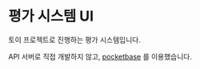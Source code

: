 # 평가 시스템 UI 

토이 프로젝트로 진행하는 평가 시스템입니다. 

API 서버로 직접 개발하지 않고, [pocketbase](https://pocketbase.io/) 를 이용했습니다. 

